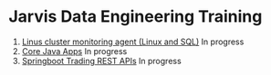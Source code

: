 # Jarvis Data Engineering Training
1. [Linus cluster monitoring agent (Linux and SQL)](./linux_sql/README.me) In progress
2. [Core Java Apps](./core_java/README.md) In progress
3. [Springboot Trading REST APIs](./springboot/README.md) In progress
